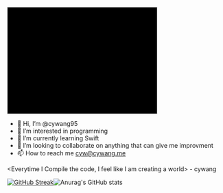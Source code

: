 <!DOCTYPE html>
<html>
<head>

<style>
 #typing-text {
     color: #66FF00;
     border: solid 1px #A8A8A8;
     font-weight: bold;
     text-align: center;
     font-family: Arial, Helvetica, sans-serif;
     overflow: auto;
     background-color: #000000;
     font-size: 15px;
     padding: 1px;
     height: 250px;
     width: 350px;
     outline: none;
     resize: none;
     box-sizing: border-box;
}

</style>
</head>
<body>
<textarea id="typing-text" readonly></textarea>


<script>
(function () {
   var CharacterPos = 0;
   var MsgBuffer = "";
   var TypeDelay = 80; 
   var NxtMsgDelay = 1000;
   var MsgIndex = 0;
   var delay;
   var MsgArray = ["\n\n\n\n\n\n\nHi, Welcome to my Github page....","\n\n\n\n\n\n\nI am Cheng-Yuan Wang"];

   function StartTyping() {
      var id = document.getElementById("typing-text");
      if (CharacterPos != MsgArray[MsgIndex].length) {
         MsgBuffer  = MsgBuffer + MsgArray[MsgIndex].charAt(CharacterPos);
         id.value = MsgBuffer+"_";
         delay = TypeDelay;
         id.scrollTop = id.scrollHeight; 
      } else {
         delay = NxtMsgDelay;
         MsgBuffer   = "";
         CharacterPos = -1;
         if (MsgIndex!=MsgArray.length-1){
           MsgIndex++;
         }else {
           MsgIndex = 0;
         }
       }
       CharacterPos++;
       setTimeout(StartTyping,delay);
   }
StartTyping();
})();
</script>

</body>
</html>


- 👋 Hi, I’m @cywang95
- 👀 I’m interested in programming
- 🌱 I’m currently learning Swift
- 💞️ I’m looking to collaborate on anything that can give me improvment 
- 📫 How to reach me cyw@cywang.me


<Everytime I Compile the code, I feel like I am creating a world> - cywang

[![GitHub Streak](https://github-readme-streak-stats.herokuapp.com/?user=cywang95&theme=dark)](https://git.io/streak-stats)![Anurag's GitHub stats](https://github-readme-stats.vercel.app/api?username=cywang95&count_private=true&show_icons=true&theme=tokyonight)

<!---
cywang95/cywang95 is a ✨ special ✨ repository because its `README.md` (this file) appears on your GitHub profile.
You can click the Preview link to take a look at your changes.
--->
